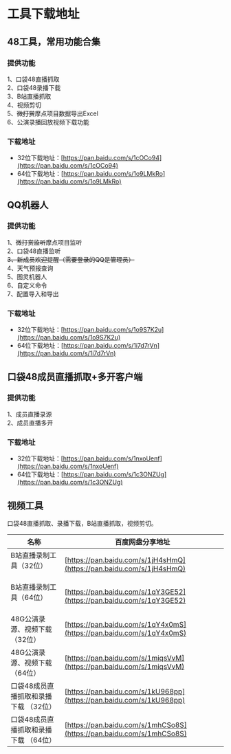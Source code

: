 # 工具下载地址

## 48工具，常用功能合集
### 提供功能
1、口袋48直播抓取   
2、口袋48录播下载   
3、B站直播抓取   
4、视频剪切   
5、<del>微打赏</del>摩点项目数据导出Excel   
6、公演录播回放视频下载功能
### 下载地址
* 32位下载地址：[https://pan.baidu.com/s/1cOCo94](https://pan.baidu.com/s/1cOCo94)
* 64位下载地址：[https://pan.baidu.com/s/1o9LMkRo](https://pan.baidu.com/s/1o9LMkRo)

## QQ机器人
### 提供功能
1、<del>微打赏监听</del>摩点项目监听   
2、口袋48直播监听   
<del>3、新成员欢迎提醒（需要登录的QQ是管理员）</del>   
4、天气预报查询   
5、图灵机器人   
6、自定义命令   
7、配置导入和导出
### 下载地址
* 32位下载地址：[https://pan.baidu.com/s/1o9S7K2u](https://pan.baidu.com/s/1o9S7K2u)
* 64位下载地址：[https://pan.baidu.com/s/1i7d7rVn](https://pan.baidu.com/s/1i7d7rVn)

## 口袋48成员直播抓取+多开客户端
### 提供功能
1、成员直播录源   
2、成员直播多开
### 下载地址
* 32位下载地址：[https://pan.baidu.com/s/1nxoUenf](https://pan.baidu.com/s/1nxoUenf)
* 64位下载地址：[https://pan.baidu.com/s/1c3ONZUg](https://pan.baidu.com/s/1c3ONZUg)

## 视频工具
口袋48直播抓取、录播下载，B站直播抓取，视频剪切。

| 名称 | 百度网盘分享地址 |
| ---  | --- |
| B站直播录制工具（32位）               | [https://pan.baidu.com/s/1jH4sHmQ](https://pan.baidu.com/s/1jH4sHmQ) |
| B站直播录制工具（64位）               | [https://pan.baidu.com/s/1qY3GE52](https://pan.baidu.com/s/1qY3GE52) |
| 48G公演录源、视频下载（32位）         | [https://pan.baidu.com/s/1qY4x0mS](https://pan.baidu.com/s/1qY4x0mS) |
| 48G公演录源、视频下载（64位）         | [https://pan.baidu.com/s/1miqsVvM](https://pan.baidu.com/s/1miqsVvM) |
| 口袋48成员直播抓取和录播下载 （32位） | [https://pan.baidu.com/s/1kU968pp](https://pan.baidu.com/s/1kU968pp) |
| 口袋48成员直播抓取和录播下载 （64位） | [https://pan.baidu.com/s/1mhCSo8S](https://pan.baidu.com/s/1mhCSo8S) |
